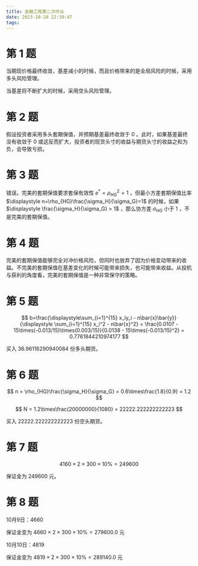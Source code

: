 ```yaml
---
title: 金融工程第二次作业
date: 2023-10-28 22:39:47
tags:
---
```



# 第 1 题
   
当期现价格最终收敛，基差减小的时候，而且价格带来的是全局风险的时候，采用多头风险管理。

当基差将不断扩大的时候，采用空头风险管理。

# 第 2 题

假设投资者采用多头套期保值，并预期基差最终收敛于 0 。此时，如果基差最终没有收敛于 0 或这反而扩大，投资者的现货头寸的收益与期货头寸的收益之和为负，会导致亏损。

# 第 3 题

错误。完美的套期保值要求套保有效性 $e^*=\rho_{HG}^2=1$ ，但最小方差套期保值比率 $\displaystyle n=\rho_{HG}\frac{\sigma_H}{\sigma_G}=1$ 的时候，如果 $\displaystyle \frac{\sigma_H}{\sigma_G} > 1$ ，那么协方差 $\sigma_{HG}$ 小于 1 ，不是完美的套期保值。

# 第 4 题

完美的套期保值能够完全对冲价格风险，但同时也放弃了因为价格变动带来的收益。不完美的套期保值在基差变化的时候可能带来损失，也可能带来收益。从投机与获利的角度看，完美的套期保值是一种非常保守的策略。

# 第 5 题

$$
b=\frac{\displaystyle\sum_{i=1}^{15} x_iy_i - n\bar{x}\bar{y}}{\displaystyle \sum_{i=1}^{15} x_i^2 - n\bar{x}^2} = \frac{0.0107 - 15\times(-0.013/15)\times(0.003/15)}{0.0138 - 15\times(-0.013/15)^2} = 0.7761844210974177
$$

买入 $36.96116290940084$ 份多头期货。

# 第 6 题

$$
n = \rho_{HG}\frac{\sigma_H}{\sigma_G} = 0.6\times\frac{1.8}{0.9} = 1.2
$$

$$
N = 1.2\times\frac{20000000}{1080} = 22222.222222222223
$$

买入 $22222.222222222223$ 份空头期货。

# 第 7 题

$$
4160\times2\times300\times10\% = 249600
$$

保证金为 $249600$ 元。

# 第 8 题

10月9日：4660

保证金变为 $4660\times2\times300\times10\%=279600.0$ 元

10月10日：4819

保证金变为 $4819\times2\times300\times10\%=289140.0$ 元
